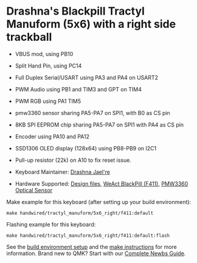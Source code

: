 # Drashna's Blackpill Tractyl Manuform (5x6) with a right side trackball

* VBUS mod, using PB10
* Split Hand Pin, using PC14
* Full Duplex Serial/USART using PA3 and PA4 on USART2
* PWM Audio using PB1 and TIM3 and GPT on TIM4
* PWM RGB using PA1 TIM5
* pmw3360 sensor sharing PA5-PA7 on SPI1, with B0 as CS pin
* 8KB SPI EEPROM chip sharing PA5-PA7 on SPI1 with PA4 as CS pin
* Encoder using PA10 and PA12
* SSD1306 OLED display (128x64) using PB8-PB9 on I2C1
* Pull-up resistor (22k) on A10 to fix reset issue.

* Keyboard Maintainer: [Drashna Jael're](https://github.com/drashna)
* Hardware Supported: [Design files](https://gitlab.com/keyboards1/dm_r_track/-/tree/master/boolean), [WeAct BlackPill (F411)](https://github.com/WeActTC/MiniSTM32F4x1), [PMW3360 Optical Sensor](https://www.tindie.com/products/jkicklighter/pmw3360-motion-sensor/)

Make example for this keyboard (after setting up your build environment):

    make handwired/tractyl_manuform/5x6_right/f411:default

Flashing example for this keyboard:

    make handwired/tractyl_manuform/5x6_right/f411:default:flash

See the [build environment setup](https://docs.qmk.fm/#/getting_started_build_tools) and the [make instructions](https://docs.qmk.fm/#/getting_started_make_guide) for more information. Brand new to QMK? Start with our [Complete Newbs Guide](https://docs.qmk.fm/#/newbs).
